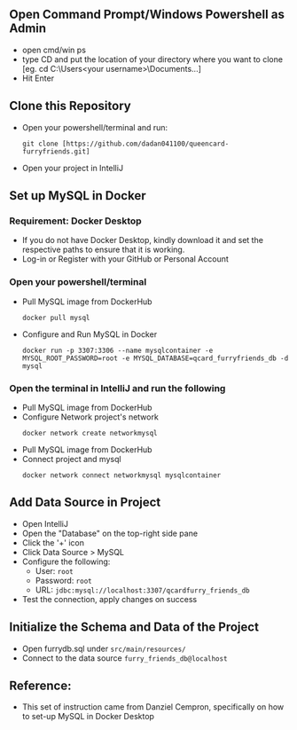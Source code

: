 ## Open Command Prompt/Windows Powershell as Admin
- open cmd/win ps
- type CD and put the location of your directory where you want to clone [eg. cd C:\Users\<your username>\Documents\...]
- Hit Enter

## Clone this Repository
- Open your powershell/terminal and run:
    ```
    git clone [https://github.com/dadan041100/queencard-furryfriends.git]
    ```
- Open your project in IntelliJ 

## Set up MySQL in Docker
### Requirement: Docker Desktop  
- If you do not have Docker Desktop, kindly download it and set the respective paths to ensure that it is working.
- Log-in or Register with your GitHub or Personal Account
  
### Open your powershell/terminal
- Pull MySQL image from DockerHub  
    ```
    docker pull mysql
    ```
- Configure and Run MySQL in Docker  
    ```
    docker run -p 3307:3306 --name mysqlcontainer -e MYSQL_ROOT_PASSWORD=root -e MYSQL_DATABASE=qcard_furryfriends_db -d mysql
    ```
### Open the terminal in IntelliJ and run the following
- Pull MySQL image from DockerHub  
- Configure Network project's network  
    ```
    docker network create networkmysql
    ```
- Pull MySQL image from DockerHub  
- Connect project and mysql   
    ```
    docker network connect networkmysql mysqlcontainer
    ```

## Add Data Source in Project
- Open IntelliJ
- Open the "Database" on the top-right side pane
- Click the '+' icon
- Click Data Source > MySQL
- Configure the following:
  - User: `root`
  - Password: `root`
  - URL: `jdbc:mysql://localhost:3307/qcardfurry_friends_db`
- Test the connection, apply changes on success

## Initialize the Schema and Data of the Project
- Open furrydb.sql under `src/main/resources/`
- Connect to the data source `furry_friends_db@localhost`

## Reference:
- This set of instruction came from Danziel Cempron, specifically on how to set-up MySQL in Docker Desktop

  
